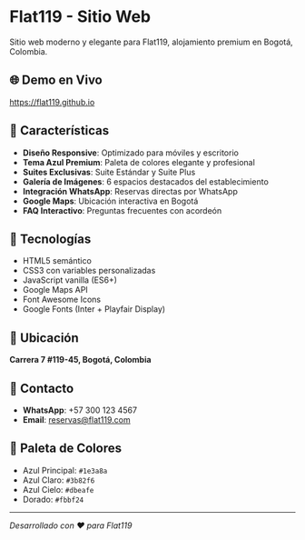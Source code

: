 # Flat119 - Sitio Web

Sitio web moderno y elegante para Flat119, alojamiento premium en Bogotá, Colombia.

## 🌐 Demo en Vivo
https://flat119.github.io

## 🏨 Características

- **Diseño Responsive**: Optimizado para móviles y escritorio
- **Tema Azul Premium**: Paleta de colores elegante y profesional
- **Suites Exclusivas**: Suite Estándar y Suite Plus
- **Galería de Imágenes**: 6 espacios destacados del establecimiento
- **Integración WhatsApp**: Reservas directas por WhatsApp
- **Google Maps**: Ubicación interactiva en Bogotá
- **FAQ Interactivo**: Preguntas frecuentes con acordeón

## 🚀 Tecnologías

- HTML5 semántico
- CSS3 con variables personalizadas
- JavaScript vanilla (ES6+)
- Google Maps API
- Font Awesome Icons
- Google Fonts (Inter + Playfair Display)

## 📍 Ubicación

**Carrera 7 #119-45, Bogotá, Colombia**

## 📱 Contacto

- **WhatsApp**: +57 300 123 4567
- **Email**: reservas@flat119.com

## 🎨 Paleta de Colores

- Azul Principal: `#1e3a8a`
- Azul Claro: `#3b82f6`
- Azul Cielo: `#dbeafe`
- Dorado: `#fbbf24`

---

*Desarrollado con ❤️ para Flat119*